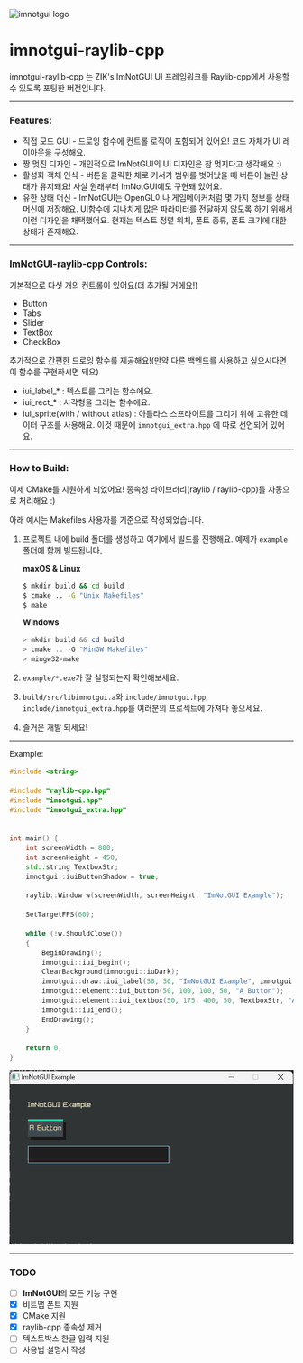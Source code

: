 ![imnotgui logo](https://TandyRum1024.github.io/imnotgui_huge.png)

# imnotgui-raylib-cpp

imnotgui-raylib-cpp 는 ZIK's ImNotGUI UI 프레임워크를 Raylib-cpp에서 사용할 수 있도록 포팅한 버전입니다.

---

### Features:

* 직접 모드 GUI - 드로잉 함수에 컨트롤 로직이 포함되어 있어요! 코드 자체가 UI 레이아웃을 구성해요.
* 짱 멋진 디자인 - 개인적으로 ImNotGUI의 UI 디자인은 참 멋지다고 생각해요 :)
* 활성화 객체 인식 - 버튼을 클릭한 채로 커서가 범위를 벗어났을 때 버튼이 눌린 상태가 유지돼요! 사실 원래부터 ImNotGUI에도 구현돼 있어요.
* 유한 상태 머신 - ImNotGUI는 OpenGL이나 게임메이커처럼 몇 가지 정보를 상태 머신에 저장해요. UI함수에 지나치게 많은 파라미터를 전달하지 않도록 하기 위해서 이런 디자인을 채택했어요. 현재는 텍스트 정렬 위치, 폰트 종류, 폰트 크기에 대한 상태가 존재해요.

---

### ImNotGUI-raylib-cpp Controls:

기본적으로 다섯 개의 컨트롤이 있어요(더 추가될 거에요!)

* Button
* Tabs
* Slider
* TextBox
* CheckBox

추가적으로 간편한 드로잉 함수를 제공해요!(만약 다른 백엔드를 사용하고 싶으시다면 이 함수를 구현하시면 돼요)

- iui_label_* : 텍스트를 그리는 함수에요.
- iui_rect_* : 사각형을 그리는 함수에요.
- iui_sprite(with / without atlas) : 아틀라스 스프라이트를 그리기 위해 고유한 데이터 구조를 사용해요. 이것 때문에 `imnotgui_extra.hpp` 에 따로 선언되어 있어요.

---

### How to Build:

이제 CMake를 지원하게 되었어요! 종속성 라이브러리(raylib / raylib-cpp)를 자동으로 처리해요 :)

아래 예시는 Makefiles 사용자를 기준으로 작성되었습니다.

1. 프로젝트 내에 build 폴더를 생성하고 여기에서 빌드를 진행해요. 예제가 `example` 폴더에 함께 빌드됩니다.

   **maxOS & Linux**

   ```bash
   $ mkdir build && cd build
   $ cmake .. -G "Unix Makefiles"
   $ make
   ```

   **Windows**

   ```powershell
   > mkdir build && cd build
   > cmake .. -G "MinGW Makefiles"
   > mingw32-make
   ```

2. `example/*.exe`가 잘 실행되는지 확인해보세요.

3. `build/src/libimnotgui.a`와 `include/imnotgui.hpp`, `include/imnotgui_extra.hpp`를 여러분의 프로젝트에 가져다 놓으세요.

4. 즐거운 개발 되세요!

---

Example:

```cpp
#include <string>

#include "raylib-cpp.hpp"
#include "imnotgui.hpp"
#include "imnotgui_extra.hpp"


int main() {
    int screenWidth = 800;
    int screenHeight = 450;
    std::string TextboxStr;
    imnotgui::iuiButtonShadow = true;

    raylib::Window w(screenWidth, screenHeight, "ImNotGUI Example");

    SetTargetFPS(60);
    
    while (!w.ShouldClose())
    {
        BeginDrawing();
        imnotgui::iui_begin();
        ClearBackground(imnotgui::iuDark);
        imnotgui::draw::iui_label(50, 50, "ImNotGUI Example", imnotgui::iuCream);
        imnotgui::element::iui_button(50, 100, 100, 50, "A Button");
        imnotgui::element::iui_textbox(50, 175, 400, 50, TextboxStr, "A Textbox");
        imnotgui::iui_end();
        EndDrawing();
    }

    return 0;
}
```

![ex1](example1.png)

---

### TODO

- [ ] **ImNotGUI**의 모든 기능 구현
- [x] 비트맵 폰트 지원
- [x] CMake 지원
- [x] raylib-cpp 종속성 제거
- [ ] 텍스트박스 한글 입력 지원
- [ ] 사용법 설명서 작성
